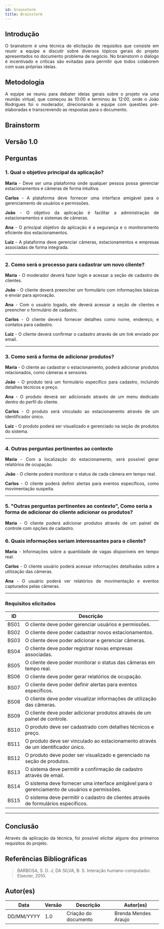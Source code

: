 ```yaml
---
id: brainstorm
title: Brainstorm
---
```


## Introdução
<p align="justify">
O brainstorm é uma técnica de elicitação de requisitos que consiste em reunir a equipe e discutir sobre diversos tópicos gerais do projeto apresentados no documento problema de negócio. No brainstorm o diálogo é incentivado e críticas são evitadas para permitir que todos colaborem com suas próprias ideias.
</p>

## Metodologia
<p align="justify">
A equipe se reuniu para debater ideias gerais sobre o projeto via uma reunião virtual, que começou às 10:00 e terminou às 12:00, onde o João Rodrigues foi o moderador, direcionando a equipe com questões pré-elaboradas e transcrevendo as respostas para o documento.
</p>

## Brainstorm

## Versão 1.0

## Perguntas

### 1. Qual o objetivo principal da aplicação?

<p align="justify">
<b>Maria</b> - Deve ser uma plataforma onde qualquer pessoa possa gerenciar estacionamentos e câmeras de forma intuitiva.
</p>
<p align="justify">
<b>Carlos</b> - A plataforma deve fornecer uma interface amigável para o gerenciamento de usuários e permissões.
</p>
<p align="justify">
<b>João</b> - O objetivo da aplicação é facilitar a administração de estacionamentos e sistemas de câmeras.
</p>
<p align="justify">
<b>Ana</b> - O principal objetivo da aplicação é a segurança e o monitoramento eficiente dos estacionamentos.
</p>
<p align="justify">
<b>Luiz</b> - A plataforma deve gerenciar câmeras, estacionamentos e empresas associadas de forma integrada.
</p>

---

### 2. Como será o processo para cadastrar um novo cliente?

<p align="justify">
<b>Maria</b> - O moderador deverá fazer login e acessar a seção de cadastro de clientes.
</p>
<p align="justify">
<b>João</b> - O cliente deverá preencher um formulário com informações básicas e enviar para aprovação.
</p>
<p align="justify">
<b>Ana</b> - Com o usuário logado, ele deverá acessar a seção de clientes e preencher o formulário de cadastro.
</p>
<p align="justify">
<b>Carlos</b> - O cliente deverá fornecer detalhes como nome, endereço, e contatos para cadastro.
</p>
<p align="justify">
<b>Luiz</b> - O cliente deverá confirmar o cadastro através de um link enviado por email.
</p>

---

### 3. Como será a forma de adicionar produtos?

<p align="justify">
<b>Maria</b> - O cliente ao cadastrar o estacionamento, poderá adicionar produtos relacionados, como câmeras e sensores.
</p>
<p align="justify">
<b>João</b> - O produto terá um formulário específico para cadastro, incluindo detalhes técnicos e preço.
</p>
<p align="justify">
<b>Ana</b> - O produto deverá ser adicionado através de um menu dedicado dentro do perfil do cliente.
</p>
<p align="justify">
<b>Carlos</b> - O produto será vinculado ao estacionamento através de um identificador único.
</p>
<p align="justify">
<b>Luiz</b> - O produto poderá ser visualizado e gerenciado na seção de produtos do sistema.
</p>

---

### 4. Outras perguntas pertinentes ao contexto

<p align="justify">
<b>Maria</b> - Com a localização do estacionamento, será possível gerar relatórios de ocupação.
</p>
<p align="justify">
<b>João</b> - O cliente poderá monitorar o status de cada câmera em tempo real.
</p>
<p align="justify">
<b>Carlos</b> - O cliente poderá definir alertas para eventos específicos, como movimentação suspeita.
</p>

---

### 5. "Outras perguntas pertinentes ao contexto", Como seria a forma de adicionar do cliente adicionar os produtos?

<p align="justify">
<b>Maria</b> - O cliente poderá adicionar produtos através de um painel de controle com opções de cadastro.
</p>

### 6. Quais informações seriam interessantes para o cliente?

<p align="justify">
<b>Maria</b> - Informações sobre a quantidade de vagas disponíveis em tempo real.
</p>
<p align="justify">
<b>Carlos</b> - O cliente usuário poderá acessar informações detalhadas sobre a utilização das câmeras.
</p>
<p align="justify">
<b>Ana</b> - O usuário poderá ver relatórios de movimentação e eventos capturados pelas câmeras.
</p>

---

### Requisitos elicitados

|ID|Descrição|
|----|-------------|
|BS01| O cliente deve poder gerenciar usuários e permissões.|
|BS02| O cliente deve poder cadastrar novos estacionamentos.|
|BS03| O cliente deve poder adicionar e gerenciar câmeras.|
|BS04| O cliente deve poder registrar novas empresas associadas.|
|BS05| O cliente deve poder monitorar o status das câmeras em tempo real.|
|BS06| O cliente deve poder gerar relatórios de ocupação.|
|BS07| O cliente deve poder definir alertas para eventos específicos.|
|BS08| O cliente deve poder visualizar informações de utilização das câmeras.|
|BS09| O cliente deve poder adicionar produtos através de um painel de controle.|
|BS10| O produto deve ser cadastrado com detalhes técnicos e preço.|
|BS11| O produto deve ser vinculado ao estacionamento através de um identificador único.|
|BS12| O produto deve poder ser visualizado e gerenciado na seção de produtos.|
|BS13| O sistema deve permitir a confirmação de cadastro através de email.|
|BS14| O sistema deve fornecer uma interface amigável para o gerenciamento de usuários e permissões.|
|BS15| O sistema deve permitir o cadastro de clientes através de formulários específicos.|

---

## Conclusão
<p align="justify">
Através da aplicação da técnica, foi possível elicitar alguns dos primeiros requisitos do projeto.
</p>

## Referências Bibliográficas

> BARBOSA, S. D. J; DA SILVA, B. S. Interação humano-computador. Elsevier, 2010.

## Autor(es)
| Data | Versão | Descrição | Autor(es) |
| -- | -- | -- | -- |
| DD/MM/YYYY | 1.0 | Criação do documento | Brenda Mendes Araujo |
